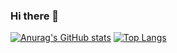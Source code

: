### Hi there 👋
[![Anurag's GitHub stats](https://github-readme-stats.vercel.app/api?username=Bwly999)](https://github.com/anuraghazra/github-readme-stats)
[![Top Langs](https://github-readme-stats.vercel.app/api/top-langs/?username=Bwly999)](https://github.com/anuraghazra/github-readme-stats)
<!--
**Bwly999/Bwly999** is a ✨ _special_ ✨ repository because its `README.md` (this file) appears on your GitHub profile.

Here are some ideas to get you started:

- 🔭 I’m currently working on ...
- 🌱 I’m currently learning ...
- 👯 I’m looking to collaborate on ...
- 🤔 I’m looking for help with ...
- 💬 Ask me about ...
- 📫 How to reach me: ...
- 😄 Pronouns: ...
- ⚡ Fun fact: ...
-->
